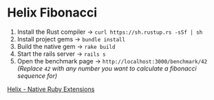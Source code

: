 # Helix Fibonacci

1) Install the Rust compiler  -> `curl https://sh.rustup.rs -sSf | sh`
2) Install project gems       -> `bundle install`
3) Build the native gem       -> `rake build`
4) Start the rails server     -> `rails s`
5) Open the benchmark page    -> `http://localhost:3000/benchmark/42` _(Replace `42` with any number you want to calculate a fibonacci sequence for)_

[Helix - Native Ruby Extensions](https://usehelix.com)
